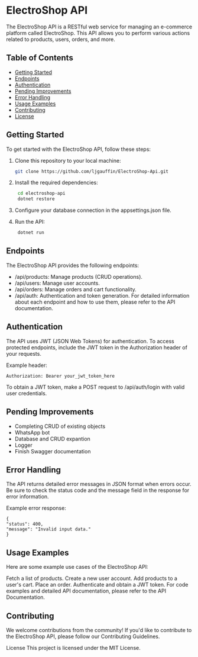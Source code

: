# ElectroShop API

The ElectroShop API is a RESTful web service for managing an e-commerce platform called ElectroShop. This API allows you to perform various actions related to products, users, orders, and more.

## Table of Contents

- [Getting Started](#getting-started)
- [Endpoints](#endpoints)
- [Authentication](#authentication)
- [Pending Improvements](#pending-improvements)
- [Error Handling](#error-handling)
- [Usage Examples](#usage-examples)
- [Contributing](#contributing)
- [License](#license)

## Getting Started

To get started with the ElectroShop API, follow these steps:

1. Clone this repository to your local machine:

   ```bash
   git clone https://github.com/ljgauffin/ElectroShop-Api.git

2. Install the required dependencies:

   ```bash
    cd electroshop-api
    dotnet restore

3. Configure your database connection in the appsettings.json file.

4. Run the API:

   ```bash
    dotnet run

## Endpoints
The ElectroShop API provides the following endpoints:

* /api/products: Manage products (CRUD operations).
* /api/users: Manage user accounts.
* /api/orders: Manage orders and cart functionality.
* /api/auth: Authentication and token generation.
For detailed information about each endpoint and how to use them, please refer to the API documentation.

## Authentication
The API uses JWT (JSON Web Tokens) for authentication. To access protected endpoints, include the JWT token in the Authorization header of your requests.

Example header:

    Authorization: Bearer your_jwt_token_here

To obtain a JWT token, make a POST request to /api/auth/login with valid user credentials.

## Pending Improvements
* Completing CRUD of existing objects
* WhatsApp bot
* Database and CRUD expantion
* Logger
* Finish Swagger documentation

## Error Handling
The API returns detailed error messages in JSON format when errors occur. Be sure to check the status code and the message field in the response for error information.

Example error response:


    {
    "status": 400,
    "message": "Invalid input data."
    }
## Usage Examples
Here are some example use cases of the ElectroShop API:

Fetch a list of products.
Create a new user account.
Add products to a user's cart.
Place an order.
Authenticate and obtain a JWT token.
For code examples and detailed API documentation, please refer to the API Documentation.

## Contributing
We welcome contributions from the community! If you'd like to contribute to the ElectroShop API, please follow our Contributing Guidelines.

License
This project is licensed under the MIT License.





